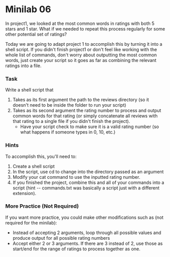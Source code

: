 # Minilab 06

In project1, we looked at the most common
words in ratings with both 5 stars and 1 star. 
What if we needed to repeat this process regularly
for some other potential set of ratings?

Today we are going to adapt project 1 to accomplish
this by turning it into a shell script. 
If you didn't finish project1 or don't feel like
working with the whole list of commands, don't worry about
outputting the most common words, just create
your script so it goes as far as 
combining the relevant ratings into a file.

### Task
Write a shell script that
1. Takes as its first argument the path to the reviews directory
   (so it doesn't need to be inside the folder to run your script)
2. Takes as its second argument the rating number to
   process and output common words for that rating
   (or simply concatenate all reviews with that rating to
   a single file if you didn't finish the project).
   * Have your script check to make sure it is a valid rating number
     (so what happens if someone types in 0, 10, etc.)

### Hints
To accomplish this, you'll need to:
1. Create a shell script
2. In the script, use cd to change into the directory
   passed as an argument
4. Modify your cat command to use the inputted rating number.
5. If you finished the project, combine this and all of
   your commands into a script (hint -- commands.txt was
   basically a script just with a different extension).


### More Practice (Not Required)
If you want more practice, you could make other modifications
such as (not required for the minilab):
* Instead of accepting 2 arguments, loop through all possible
  values and produce output for all possible rating numbers
* Accept either 2 or 3 arguments.  If there are 3 instead
  of 2, use those as start/end for the range of ratings to
  process together as one.
